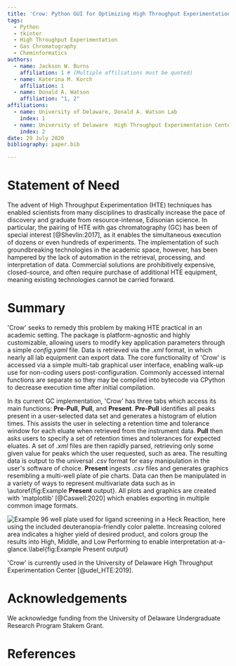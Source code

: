 ```yaml
---
title: 'Crow: Python GUI for Optimizing High Throughput Experimentation Workflow'
tags:
  - Python
  - tkinter
  - High Throughput Experimentation
  - Gas Chromatography
  - Cheminformatics
authors:
  - name: Jackson W. Burns
    affiliation: 1 # (Multiple affiliations must be quoted)
  - name: Katerina M. Korch
    affiliation: 1
  - name: Donald A. Watson
    affiliation: "1, 2"
affiliations:
  - name: University of Delaware, Donald A. Watson Lab
    index: 1
  - name: University of Delaware  High Throughput Experimentation Center
    index: 2
date: 29 July 2020
bibliography: paper.bib

---
```


# Statement of Need

The advent of High Throughput Experimentation (HTE) techniques has enabled
scientists from many disciplines to drastically increase the pace of discovery and
graduate from resource-intense, Edisonian science. In particular, the pairing of HTE
with gas chromatography (GC) has been of special interest [@Shevlin:2017], as it enables
the simultaneous execution of dozens or even hundreds of experiments. The implementation 
of such groundbreaking technologies in the academic space, however, has been hampered
by the lack of automation in the retrieval, processing, and interpretation of data. 
Commercial solutions are prohibitively expensive, closed-source, and often require
purchase of additional HTE equipment, meaning existing technologies cannot be carried forward.

# Summary

'Crow' seeks to remedy this problem by making HTE practical in an academic setting.
The package is platform-agnostic and highly customizable, allowing users to modify
key application parameters through a simple *config.yaml* file. Data is retrieved
via the *.xml* format, in which nearly all lab equipment can export data. The core functionality
of 'Crow' is accessed via a simple multi-tab graphical user interface, enabling walk-up
use for non-coding users post-configuration. Commonly accessed internal functions are separate
so they may be compiled into bytecode via CPython to decrease execution time after initial
compilation.

In its current GC implementation, 'Crow' has three tabs which access its main functions: 
**Pre-Pull**, **Pull**, and **Present**. **Pre-Pull** identifies all peaks present in a 
user-selected data set and generates a histogram of elution times. This assists
the user in selecting a retention time and tolerance window for each eluate when retrieved
from the instrument data. **Pull** then asks users to specify a set of retention times
and tolerances for expected eluates. A set of *.xml* files are then rapidly parsed, retrieving
only some given value for peaks which the user requested, such as area. The resulting data
is output to the universal *.csv* format for easy manipulation in the user's software of choice.
**Present** ingests *.csv* files and generates graphics resembling a multi-well plate of
pie charts. Data can then be manipulated in a variety of ways to represent multivariate data
such as in \autoref{fig:Example **Present** output}. All plots and graphics are created with
'matplotlib' [@Caswell:2020] which enables exporting in multiple common image formats.

![Example 96 well plate used for ligand screening in a Heck Reaction, here using the included 
deuteranopia-friendly color palette. Increasing colored area indicates a higher yield
of desired product, and colors group the results into *High*, *Middle*, and *Low Performing*
to enable interpretation at-a-glance.\label{fig:Example **Present** output}](other/example_present_output.png)

'Crow' is currently used in the University of Delaware High Throughput Experimentation Center [@udel_HTE:2019].

# Acknowledgements

We acknowledge funding from the University of Delaware Undergraduate Research Program Stakem Grant.

# References
